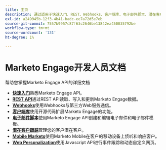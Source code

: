 ```yaml
---
title: 主页
description: 通过适用于快速入门、REST、Webhooks、客户端库、电子邮件脚本、潜在客户跟踪、移动和Web个性化的文档掌握Marketo Engage API。
exl-id: a249945b-12f3-4b41-badc-ee7a72d5e7eb
source-git-commit: 7557b9957c87f63c2646be13842ea450035792be
workflow-type: tm+mt
source-wordcount: '131'
ht-degree: 1%

---
```



# Marketo Engage开发人员文档

帮助您掌握Marketo Engage API的详细文档

* [**快速入门**](getting-started.md)&#x200B;熟悉Marketo Engage API。
* [**REST API**](https://developer.adobe.com/marketo-apis/)通过REST API读取、写入和更新Marketo Engage数据。
* [**Webhooks**](webhooks/webhooks.md)&#x200B;使用Webhooks与第三方Web服务通信。
* [**客户端库**](https://github.com/Marketo/Community-Supported-Client-Libraries)使用开源代码扩展Marketo Engage的功能。
* [**电子邮件脚本**](email-scripting.md)&#x200B;使用Marketo Engage API创建和编辑电子邮件和电子邮件模板。
* [**潜在客户跟踪**](javascript-api/lead-tracking.md)&#x200B;管理您的客户潜在客户。
* [**Mobile Marketo**](mobile/mobile.md)&#x200B;使用Marketo Mobile在客户的移动设备上侦听和响应客户。
* [**Web Personalization**](javascript-api/web-personalization.md)&#x200B;使用Javascript API进行事件跟踪和动态自定义网页。
